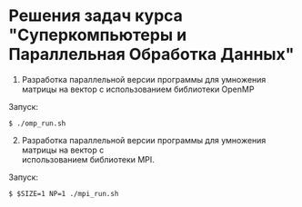 # Решения задач курса "Суперкомпьютеры и Параллельная Обработка Данных"

1) Разработка параллельной версии программы для умножения матрицы на вектор с
использованием библиотеки OpenMP

Запуск:

	$ ./omp_run.sh

2) Разработка параллельной версии программы для умножения матрицы на вектор с    
использованием библиотеки MPI.

Запуск:

	$ $SIZE=1 NP=1 ./mpi_run.sh
